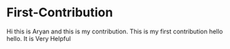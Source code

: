 # First-Contribution
Hi this is Aryan and this is my contribution.
This is my first contribution
hello hello. It is Very Helpful

